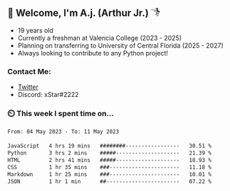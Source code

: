 ## 👋 Welcome, I'm A.j. (Arthur Jr.)    <img src="./assets/funny-dance.gif" height="20" width="20">


- 19 years old
- Currently a freshman at Valencia  College (2023 - 2025)
- Planning on transferring  to University of Central Florida (2025 - 2027)
- Always looking to contribute to any Python project!


### Contact Me:
- [Twitter](https://twitter.com/xStar2222)
- Discord: xStar#2222


### ⏲️ This week I spent time on...
<!--START_SECTION:waka-->

```text
From: 04 May 2023 - To: 11 May 2023

JavaScript   4 hrs 19 mins   ########-----------------   30.51 %
Python       3 hrs 2 mins    #####--------------------   21.39 %
HTML         2 hrs 41 mins   #####--------------------   18.93 %
CSS          1 hr 35 mins    ###----------------------   11.18 %
Markdown     1 hr 25 mins    ###----------------------   10.01 %
JSON         1 hr 1 min      ##-----------------------   07.22 %
```

<!--END_SECTION:waka-->
